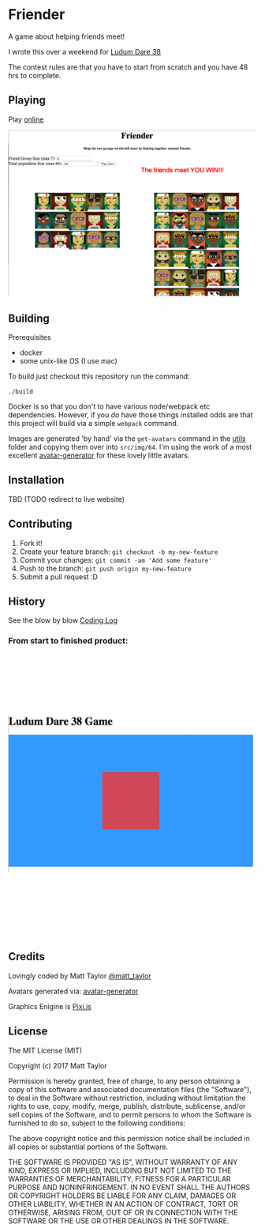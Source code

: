 # Friender

A game about helping friends meet! 

I wrote this over a weekend for [Ludum Dare 38](https://ldjam.com/events/ludum-dare/38)

The contest rules are that you have to start from scratch and you have 48 hrs to complete.

## Playing

Play [online](https://matthewjosephtaylor.github.io/ludum-dare-38/)

![friender screenshot](./marketing/friender-640.png)


## Building

Prerequisites
- docker
- some unix-like OS (I use mac)

To build just checkout this repository run the command:

```
./build
```

Docker is so that you don't to have various node/webpack etc dependencies. However, if you _do_ have those things installed odds are that this project will build via a simple `webpack` command.

Images are generated 'by hand' via the `get-avatars` command in the [utils](./utils) folder and copying them over into `src/img/64`. I'm using the work of a most excellent [avatar-generator](https://github.com/arusanov/avatar-generator) for these lovely little avatars. 



## Installation

TBD (TODO redirect to live website) 
 
## Contributing
 
1. Fork it!
2. Create your feature branch: `git checkout -b my-new-feature`
3. Commit your changes: `git commit -am 'Add some feature'`
4. Push to the branch: `git push origin my-new-feature`
5. Submit a pull request :D
 
## History

See the blow by blow [Coding Log](./LOG.md)

### From start to finished product:
![progression](./marketing/progression/game-progression.gif)
 
## Credits

Lovingly coded by Matt Taylor [@matt_taylor](https://twitter.com/matt_taylor)

Avatars generated via: [avatar-generator](https://github.com/arusanov/avatar-generator) 

Graphics Enigine is [Pixi.js](http://www.pixijs.com/)

## License
 
The MIT License (MIT)

Copyright (c) 2017 Matt Taylor

Permission is hereby granted, free of charge, to any person obtaining a copy of this software and associated documentation files (the "Software"), to deal in the Software without restriction, including without limitation the rights to use, copy, modify, merge, publish, distribute, sublicense, and/or sell copies of the Software, and to permit persons to whom the Software is furnished to do so, subject to the following conditions:

The above copyright notice and this permission notice shall be included in all copies or substantial portions of the Software.

THE SOFTWARE IS PROVIDED "AS IS", WITHOUT WARRANTY OF ANY KIND, EXPRESS OR IMPLIED, INCLUDING BUT NOT LIMITED TO THE WARRANTIES OF MERCHANTABILITY, FITNESS FOR A PARTICULAR PURPOSE AND NONINFRINGEMENT. IN NO EVENT SHALL THE AUTHORS OR COPYRIGHT HOLDERS BE LIABLE FOR ANY CLAIM, DAMAGES OR OTHER LIABILITY, WHETHER IN AN ACTION OF CONTRACT, TORT OR OTHERWISE, ARISING FROM, OUT OF OR IN CONNECTION WITH THE SOFTWARE OR THE USE OR OTHER DEALINGS IN THE SOFTWARE.